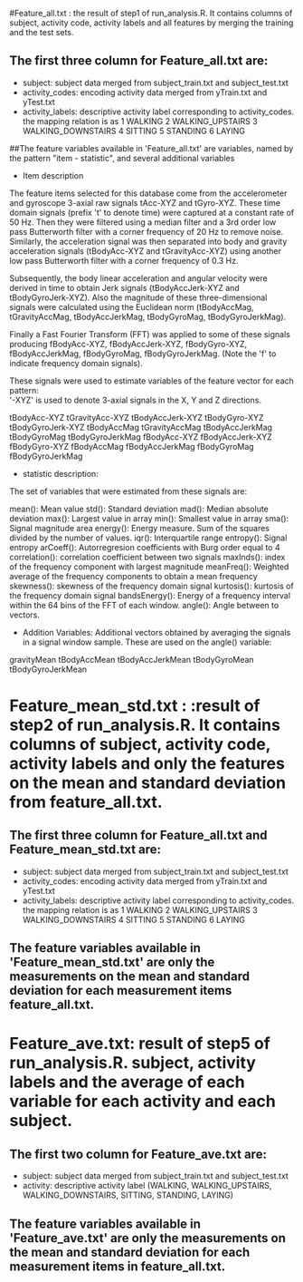 #Feature_all.txt : the result of step1 of run_analysis.R. It contains columns of subject, activity code, activity labels and all features by merging the training and the test sets.

## The first three column for Feature_all.txt are:

- subject: subject data merged from subject_train.txt and subject_test.txt
- activity_codes: encoding activity data merged from yTrain.txt and yTest.txt
- activity_labels: descriptive activity label corresponding to activity_codes. the mapping relation is as
1 WALKING
2 WALKING_UPSTAIRS
3 WALKING_DOWNSTAIRS
4 SITTING
5 STANDING
6 LAYING


##The feature variables available in 'Feature_all.txt' are variables, named by the pattern "item - statistic", and several additional variables

- Item description

The feature items selected for this database come from the accelerometer and gyroscope 3-axial raw signals tAcc-XYZ and tGyro-XYZ. These time domain signals (prefix 't' to denote time) were captured at a constant rate of 50 Hz. Then they were filtered using a median filter and a 3rd order low pass Butterworth filter with a corner frequency of 20 Hz to remove noise. Similarly, the acceleration signal was then separated into body and gravity acceleration signals (tBodyAcc-XYZ and tGravityAcc-XYZ) using another low pass Butterworth filter with a corner frequency of 0.3 Hz. 

Subsequently, the body linear acceleration and angular velocity were derived in time to obtain Jerk signals (tBodyAccJerk-XYZ and tBodyGyroJerk-XYZ). Also the magnitude of these three-dimensional signals were calculated using the Euclidean norm (tBodyAccMag, tGravityAccMag, tBodyAccJerkMag, tBodyGyroMag, tBodyGyroJerkMag). 

Finally a Fast Fourier Transform (FFT) was applied to some of these signals producing fBodyAcc-XYZ, fBodyAccJerk-XYZ, fBodyGyro-XYZ, fBodyAccJerkMag, fBodyGyroMag, fBodyGyroJerkMag. (Note the 'f' to indicate frequency domain signals). 

These signals were used to estimate variables of the feature vector for each pattern:  
'-XYZ' is used to denote 3-axial signals in the X, Y and Z directions.

tBodyAcc-XYZ
tGravityAcc-XYZ
tBodyAccJerk-XYZ
tBodyGyro-XYZ
tBodyGyroJerk-XYZ
tBodyAccMag
tGravityAccMag
tBodyAccJerkMag
tBodyGyroMag
tBodyGyroJerkMag
fBodyAcc-XYZ
fBodyAccJerk-XYZ
fBodyGyro-XYZ
fBodyAccMag
fBodyAccJerkMag
fBodyGyroMag
fBodyGyroJerkMag

- statistic description:

The set of variables that were estimated from these signals are: 

mean(): Mean value
std(): Standard deviation
mad(): Median absolute deviation 
max(): Largest value in array
min(): Smallest value in array
sma(): Signal magnitude area
energy(): Energy measure. Sum of the squares divided by the number of values. 
iqr(): Interquartile range 
entropy(): Signal entropy
arCoeff(): Autorregresion coefficients with Burg order equal to 4
correlation(): correlation coefficient between two signals
maxInds(): index of the frequency component with largest magnitude
meanFreq(): Weighted average of the frequency components to obtain a mean frequency
skewness(): skewness of the frequency domain signal 
kurtosis(): kurtosis of the frequency domain signal 
bandsEnergy(): Energy of a frequency interval within the 64 bins of the FFT of each window.
angle(): Angle between to vectors.

- Addition Variables:
Additional vectors obtained by averaging the signals in a signal window sample. These are used on the angle() variable:

gravityMean
tBodyAccMean
tBodyAccJerkMean
tBodyGyroMean
tBodyGyroJerkMean

# Feature_mean_std.txt : :result of step2 of run_analysis.R. It contains columns of subject, activity code, activity labels and only the features on the mean and standard deviation from feature_all.txt.

## The first three column for Feature_all.txt and Feature_mean_std.txt are:

- subject: subject data merged from subject_train.txt and subject_test.txt
- activity_codes: encoding activity data merged from yTrain.txt and yTest.txt
- activity_labels: descriptive activity label corresponding to activity_codes. the mapping relation is as
1 WALKING
2 WALKING_UPSTAIRS
3 WALKING_DOWNSTAIRS
4 SITTING
5 STANDING
6 LAYING



## The feature variables available in 'Feature_mean_std.txt' are only the measurements on the mean and standard deviation for each measurement items feature_all.txt.

# Feature_ave.txt: result of step5 of run_analysis.R. subject, activity labels and the average of each variable for each activity and each subject.

## The first two column for Feature_ave.txt are:

- subject: subject data merged from subject_train.txt and subject_test.txt
- activity: descriptive activity label (WALKING, WALKING_UPSTAIRS, WALKING_DOWNSTAIRS, SITTING, STANDING, LAYING)

## The feature variables available in 'Feature_ave.txt' are only the measurements on the mean and standard deviation for each measurement items in feature_all.txt.

